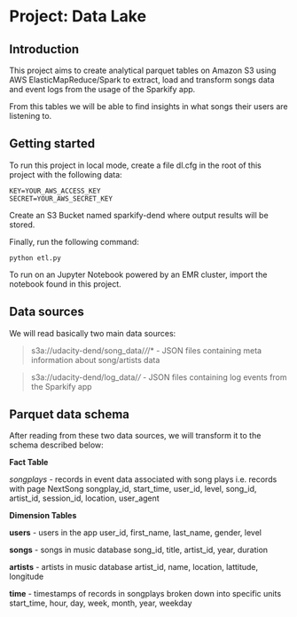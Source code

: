 # Project: Data Lake

## Introduction
This project aims to create analytical parquet tables on Amazon S3 using AWS ElasticMapReduce/Spark to extract, load and transform songs data and event logs from the usage of the Sparkify app.

From this tables we will be able to find insights in what songs their users are listening to.

## Getting started

To run this project in local mode, create a file dl.cfg in the root of this project with the following data:

    KEY=YOUR_AWS_ACCESS_KEY
    SECRET=YOUR_AWS_SECRET_KEY
Create an S3 Bucket named sparkify-dend where output results will be stored.

Finally, run the following command:

    python etl.py

To run on an Jupyter Notebook powered by an EMR cluster, import the notebook found in this project.

## Data sources
We will read basically two main data sources:

> s3a://udacity-dend/song_data/*/*/* - JSON files containing meta information about song/artists data

> s3a://udacity-dend/log_data/*/* - JSON files containing log events from the Sparkify app

## Parquet data schema
After reading from these two data sources, we will transform it to the schema described below:

**Fact Table**

*songplays* - records in event data associated with song plays i.e. records with page NextSong songplay_id, start_time, user_id, level, song_id, artist_id, session_id, location, user_agent

**Dimension Tables**

**users** - users in the app user_id, first_name, last_name, gender, level

**songs** - songs in music database song_id, title, artist_id, year, duration

**artists** - artists in music database artist_id, name, location, lattitude, longitude

**time** - timestamps of records in songplays broken down into specific units start_time, hour, day, week, month, year, weekday


